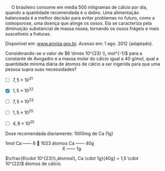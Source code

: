 

     O brasileiro consome em média 500 miligramas de cálcio por dia, quando a quantidade recomendada é o dobro. Uma alimentação balanceada é a melhor decisão para evitar problemas no futuro, como a osteoporose, uma doença que atinge os ossos. Ela se caracteriza pela diminuição substancial de massa óssea, tornando os ossos frágeis e mais suscetíveis a fraturas.

Disponível em: www.anvisa.gov.br. Acesso em: 1 ago. 2012 (adaptado).

Considerando-se o valor de $6 \times 10^{23} \\, mol^{-1}$ para a constante de Avogadro e a massa molar do cálcio igual a 40 g/mol, qual a quantidade mínima diária de átomos de cálcio a ser ingerida para que uma pessoa supra suas necessidades?



- [ ] $7,5 \times 10^{21}$
- [x] $1,5 \times 10^{22}$
- [ ] $7,5 \times 10^{23}$
- [ ] $1,5 \times 10^{25}$
- [ ] $4,8 \times 10^{25}$


Dose recomendada diariamente: 1000mg de Ca (1g)

1mol Ca –––– 6  1023 átomos Ca –––– 40g\
                                              X –––– 1g

$\cfrac{6\cdot 10^{23}\\,átomos\\, Ca \cdot 1g}{40g} = 1,5 \cdot 10^{22}$ átomos de cálcio.
